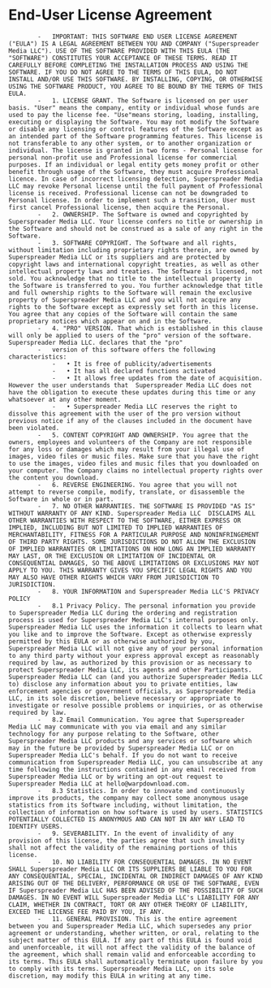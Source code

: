 # End-User License Agreement

            -   IMPORTANT: THIS SOFTWARE END USER LICENSE AGREEMENT ("EULA") IS A LEGAL AGREEMENT BETWEEN YOU AND COMPANY ("Superspreader Media LLC"). USE OF THE SOFTWARE PROVIDED WITH THIS EULA (THE "SOFTWARE") CONSTITUTES YOUR ACCEPTANCE OF THESE TERMS. READ IT CAREFULLY BEFORE COMPLETING THE INSTALLATION PROCESS AND USING THE SOFTWARE. IF YOU DO NOT AGREE TO THE TERMS OF THIS EULA, DO NOT INSTALL AND/OR USE THIS SOFTWARE. BY INSTALLING, COPYING, OR OTHERWISE USING THE SOFTWARE PRODUCT, YOU AGREE TO BE BOUND BY THE TERMS OF THIS EULA.
            -   1. LICENSE GRANT. The Software is licensed on per user basis. "User" means the company, entity or individual whose funds are used to pay the license fee. "Use"means storing, loading, installing, executing or displaying the Software. You may not modify the Software or disable any licensing or control features of the Software except as an intended part of the Software programming features. This license is not transferable to any other system, or to another organization or individual. The license is granted in two forms - Personal license for personal non-profit use and Professional license for commercial purposes. If an individual or legal entity gets money profit or other benefit through usage of the Software, they must acquire Professional licence. In case of incorrect licensing detection, Superspreader Media LLC may revoke Personal license until the full payment of Professional license is received. Professional license can not be downgraded to Personal license. In order to implement such a transition, User must first cancel Professional license, then acquire the Personal.
            -   2. OWNERSHIP. The Software is owned and copyrighted by Superspreader Media LLC. Your license confers no title or ownership in the Software and should not be construed as a sale of any right in the Software.
            -   3. SOFTWARE COPYRIGHT. The Software and all rights, without limitation including proprietary rights therein, are owned by Superspreader Media LLC or its suppliers and are protected by copyright laws and international copyright treaties, as well as other intellectual property laws and treaties. The Software is licensed, not sold. You acknowledge that no title to the intellectual property in the Software is transferred to you. You further acknowledge that title and full ownership rights to the Software will remain the exclusive property of Superspreader Media LLC and you will not acquire any rights to the Software except as expressly set forth in this license. You agree that any copies of the Software will contain the same proprietary notices which appear on and in the Software.
            -   4. "PRO" VERSION. That which is established in this clause will only be applied to users of the "pro" version of the software. Superspreader Media LLC. declares that the "pro"
            -   version of this software offers the following characteristics:
                -   • It is free of publicity/advertisements
                -   • It has all declared functions activated
                -   • It allows free updates from the date of acquisition. However the user understands that  Superspreader Media LLC does not have the obligation to execute these updates during this time or any whatsoever at any other moment.
                -   • Superspreader Media LLC reserves the right to dissolve this agreement with the user of the pro version without previous notice if any of the clauses included in the document have been violated.
            -   5. CONTENT COPYRIGHT AND OWNERSHIP. You agree that the owners, employees and volunteers of the Company are not responsible for any loss or damages which may result from your illegal use of images, video files or music files. Make sure that you have the right to use the images, video files and music files that you downloaded on your computer. The Company claims no intellectual property rights over the content you download.
            -   6. REVERSE ENGINEERING. You agree that you will not attempt to reverse compile, modify, translate, or disassemble the Software in whole or in part.
            -   7. NO OTHER WARRANTIES. THE SOFTWARE IS PROVIDED "AS IS" WITHOUT WARRANTY OF ANY KIND. Superspreader Media LLC  DISCLAIMS ALL OTHER WARRANTIES WITH RESPECT TO THE SOFTWARE, EITHER EXPRESS OR IMPLIED, INCLUDING BUT NOT LIMITED TO IMPLIED WARRANTIES OF MERCHANTABILITY, FITNESS FOR A PARTICULAR PURPOSE AND NONINFRINGEMENT OF THIRD PARTY RIGHTS. SOME JURISDICTIONS DO NOT ALLOW THE EXCLUSION OF IMPLIED WARRANTIES OR LIMITATIONS ON HOW LONG AN IMPLIED WARRANTY MAY LAST, OR THE EXCLUSION OR LIMITATION OF INCIDENTAL OR CONSEQUENTIAL DAMAGES, SO THE ABOVE LIMITATIONS OR EXCLUSIONS MAY NOT APPLY TO YOU. THIS WARRANTY GIVES YOU SPECIFIC LEGAL RIGHTS AND YOU MAY ALSO HAVE OTHER RIGHTS WHICH VARY FROM JURISDICTION TO JURISDICTION.
            -   8. YOUR INFORMATION and Superspreader Media LLC'S PRIVACY POLICY
            -   8.1 Privacy Policy. The personal information you provide to Superspreader Media LLC during the ordering and registration process is used for Superspreader Media LLC's internal purposes only. Superspreader Media LLC uses the information it collects to learn what you like and to improve the Software. Except as otherwise expressly permitted by this EULA or as otherwise authorized by you, Superspreader Media LLC will not give any of your personal information to any third party without your express approval except as reasonably required by law, as authorized by this provision or as necessary to protect Superspreader Media LLC, its agents and other Participants. Superspreader Media LLC can (and you authorize Superspreader Media LLC to) disclose any information about you to private entities, law enforcement agencies or government officials, as Superspreader Media LLC, in its sole discretion, believe necessary or appropriate to investigate or resolve possible problems or inquiries, or as otherwise required by law.
            -   8.2 Email Communication. You agree that Superspreader Media LLC may communicate with you via email and any similar technology for any purpose relating to the Software, other Superspreader Media LLC products and any services or software which may in the future be provided by Superspreader Media LLC or on Superspreader Media LLC's behalf. If you do not want to receive communication from Superspreader Media LLC, you can unsubscribe at any time following the instructions contained in any email received from Superspreader Media LLC or by writing an opt-out request to Superspreader Media LLC at hello@warpdownload.com.
            -   8.3 Statistics. In order to innovate and continuously improve its products, the company may collect some anonymous usage statistics from its Software including, without limitation, the collection of information on how software is used by users. STATISTICS POTENTIALLY COLLECTED IS ANONYMOUS AND CAN NOT IN ANY WAY LEAD TO IDENTIFY USERS.
            -   9. SEVERABILITY. In the event of invalidity of any provision of this license, the parties agree that such invalidity shall not affect the validity of the remaining portions of this license.
            -   10. NO LIABILITY FOR CONSEQUENTIAL DAMAGES. IN NO EVENT SHALL Superspreader Media LLC OR ITS SUPPLIERS BE LIABLE TO YOU FOR ANY CONSEQUENTIAL, SPECIAL, INCIDENTAL OR INDIRECT DAMAGES OF ANY KIND ARISING OUT OF THE DELIVERY, PERFORMANCE OR USE OF THE SOFTWARE, EVEN IF Superspreader Media LLC HAS BEEN ADVISED OF THE POSSIBILITY OF SUCH DAMAGES. IN NO EVENT WILL Superspreader Media LLC's LIABILITY FOR ANY CLAIM, WHETHER IN CONTRACT, TORT OR ANY OTHER THEORY OF LIABILITY, EXCEED THE LICENSE FEE PAID BY YOU, IF ANY.
            -   11. GENERAL PROVISION. This is the entire agreement between you and Superspreader Media LLC, which supersedes any prior agreement or understanding, whether written, or oral, relating to the subject matter of this EULA. If any part of this EULA is found void and unenforceable, it will not affect the validity of the balance of the agreement, which shall remain valid and enforceable according to its terms. This EULA shall automatically terminate upon failure by you to comply with its terms. Superspreader Media LLC, on its sole discretion, may modify this EULA in writing at any time.
